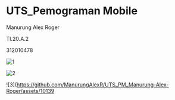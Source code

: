 # UTS_Pemograman Mobile

Manurung Alex Roger 

TI.20.A.2

312010478


![1](https://github.com/ManurungAlexR/UTS_PM_Manurung-Alex-Roger/assets/101391579/42a3ca39-d05b-46e8-ad90-1148722fae57)

![2](https://github.com/ManurungAlexR/UTS_PM_Manurung-Alex-Roger/assets/101391579/39504653-f709-4684-9c8d-1f94140fef31)

![3](https://github.com/ManurungAlexR/UTS_PM_Manurung-Alex-Roger/assets/10139
